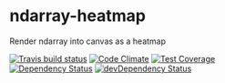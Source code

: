 # ndarray-heatmap

Render ndarray into canvas as a heatmap

[![Travis build status](http://img.shields.io/travis/akngs/ndarray-heatmap.svg?style=flat)](https://travis-ci.org/akngs/ndarray-heatmap)
[![Code Climate](https://codeclimate.com/github/akngs/ndarray-heatmap/badges/gpa.svg)](https://codeclimate.com/github/akngs/ndarray-heatmap)
[![Test Coverage](https://codeclimate.com/github/akngs/ndarray-heatmap/badges/coverage.svg)](https://codeclimate.com/github/akngs/ndarray-heatmap)
[![Dependency Status](https://david-dm.org/akngs/ndarray-heatmap.svg)](https://david-dm.org/akngs/ndarray-heatmap)
[![devDependency Status](https://david-dm.org/akngs/ndarray-heatmap/dev-status.svg)](https://david-dm.org/akngs/ndarray-heatmap#info=devDependencies)
